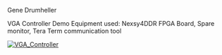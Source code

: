 Gene Drumheller

VGA Controller Demo
Equipment used: Nexsy4DDR FPGA Board, Spare monitor, Tera Term communication tool


[![VGA_Controller](https://img.youtube.com/vi/cVJqYZk0Ztg/0.jpg)](https://www.youtube.com/watch?v=cVJqYZk0Ztg)

